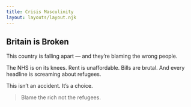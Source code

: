 ```yaml
---
title: Crisis Masculinity
layout: layouts/layout.njk
---
```


## Britain is Broken

This country is falling apart — and they’re blaming the wrong people.

The NHS is on its knees. Rent is unaffordable. Bills are brutal. And every headline is screaming about refugees.

This isn’t an accident. It’s a choice.

> Blame the rich not the refugees.

